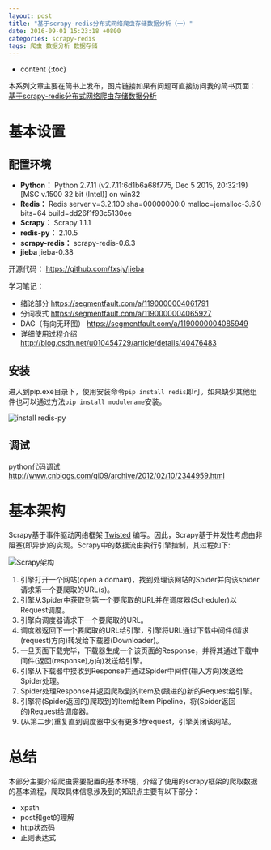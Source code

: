 ```yaml
---
layout: post
title: "基于scrapy-redis分布式网络爬虫存储数据分析（一）"
date: 2016-09-01 15:23:18 +0800
categories: scrapy-redis
tags: 爬虫 数据分析 数据存储
---
```

* content
{:toc}


本系列文章主要在简书上发布，图片链接如果有问题可直接访问我的简书页面：
[基于scrapy-redis分布式网络爬虫存储数据分析](http://www.jianshu.com/p/8f1e60ce8134)


# 基本设置 #

## 配置环境 ##
- **Python：** Python 2.7.11 (v2.7.11:6d1b6a68f775, Dec  5 2015, 20:32:19) [MSC v.1500 32 bit (Intel)] on win32
- **Redis：** Redis server v=3.2.100 sha=00000000:0 malloc=jemalloc-3.6.0 bits=64 build=dd26f1f93c5130ee
- **Scrapy：** Scrapy 1.1.1
- **redis-py：** 2.10.5
- **scrapy-redis：** scrapy-redis-0.6.3
- **jieba** jieba-0.38 


开源代码：
https://github.com/fxsjy/jieba


学习笔记：

 - 绪论部分 https://segmentfault.com/a/1190000004061791
 - 分词模式  https://segmentfault.com/a/1190000004065927
 - DAG（有向无环图） https://segmentfault.com/a/1190000004085949
 - 详细使用过程介绍  http://blog.csdn.net/u010454729/article/details/40476483









## 安装 ##
进入到pip.exe目录下，使用安装命令`pip install redis`即可。如果缺少其他组件也可以通过方法`pip install modulename`安装。

![install redis-py](http://upload-images.jianshu.io/upload_images/1242974-a623573e3d3bd6fd.png?imageMogr2/auto-orient/strip%7CimageView2/2/w/1240)

## 调试 ##
python代码调试
http://www.cnblogs.com/qi09/archive/2012/02/10/2344959.html

# 基本架构 #
Scrapy基于事件驱动网络框架 [Twisted](http://twistedmatrix.com/trac/) 编写。因此，Scrapy基于并发性考虑由非阻塞(即异步)的实现。Scrapy中的数据流由执行引擎控制，其过程如下:


 
![Scrapy架构](http://upload-images.jianshu.io/upload_images/1242974-f1908012ebe3aabe.png?imageMogr2/auto-orient/strip%7CimageView2/2/w/1240)

1. 引擎打开一个网站(open a domain)，找到处理该网站的Spider并向该spider请求第一个要爬取的URL(s)。
2. 引擎从Spider中获取到第一个要爬取的URL并在调度器(Scheduler)以Request调度。
3. 引擎向调度器请求下一个要爬取的URL。
4. 调度器返回下一个要爬取的URL给引擎，引擎将URL通过下载中间件(请求(request)方向)转发给下载器(Downloader)。
5. 一旦页面下载完毕，下载器生成一个该页面的Response，并将其通过下载中间件(返回(response)方向)发送给引擎。
6. 引擎从下载器中接收到Response并通过Spider中间件(输入方向)发送给Spider处理。
7. Spider处理Response并返回爬取到的Item及(跟进的)新的Request给引擎。
8. 引擎将(Spider返回的)爬取到的Item给Item Pipeline，将(Spider返回的)Request给调度器。
9. (从第二步)重复直到调度器中没有更多地request，引擎关闭该网站。


# 总结 #

本部分主要介绍爬虫需要配置的基本环境，介绍了使用的scrapy框架的爬取数据的基本流程，爬取具体信息涉及到的知识点主要有以下部分：

- xpath
- post和get的理解
- http状态码
- 正则表达式


